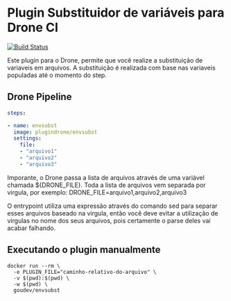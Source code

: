 # Plugin Substituidor de variáveis para Drone CI

[![Build Status](https://cloud.drone.io/api/badges/gou-dev/semantic-release/status.svg)](https://cloud.drone.io/gou-dev/semantic-release)

Este plugin para o Drone, permite que você realize a substituição de variaveis em arquivos. 
A substituição é realizada com base nas variaveis populadas até o momento do step. 

## Drone Pipeline
```yaml
steps:

- name: envsubst
  image: plugindrone/envsubst
  settings:
    file: 
    - "arquivo1"
    - "arquivo2"
    - "arquivo3"
```
Imporante, o Drone passa a lista de arquivos através de uma variável chamada ${DRONE_FILE}. Toda a lista de arquivos vem separada por virgula, por exemplo:
DRONE_FILE=arquivo1,arquivo2,arquivo3

O entrypoint utiliza uma expressão através do comando sed para separar esses arquivos baseado na virgula, então você deve evitar a utilização de virgulas no nome dos seus arquivos, pois certamente o parse deles vai acabar falhando.

## Executando o plugin manualmente

```
docker run --rm \
  -e PLUGIN_FILE="caminho-relativo-do-arquivo" \
  -v $(pwd):$(pwd) \
  -w $(pwd) \
  goudev/envsubst
```